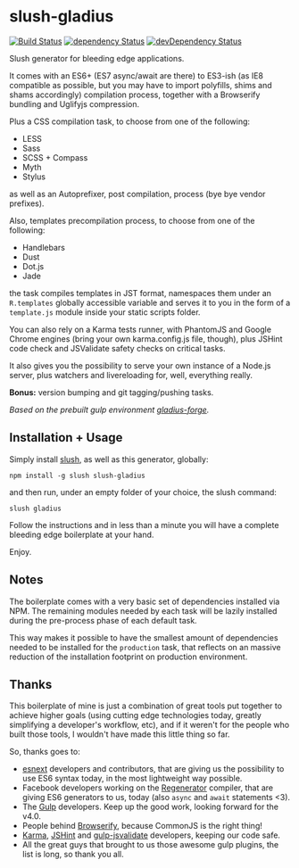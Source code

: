 slush-gladius
=================

[![Build Status](https://travis-ci.org/Meesayen/slush-gladius.svg?branch=master)](https://travis-ci.org/Meesayen/slush-gladius) [![dependency Status](https://david-dm.org/Meesayen/slush-gladius/status.svg?style=flat)](https://david-dm.org/Meesayen/slush-gladius) [![devDependency Status](https://david-dm.org/Meesayen/slush-gladius/dev-status.svg?style=flat)](https://david-dm.org/Meesayen/slush-gladius#info=devDependencies)


Slush generator for bleeding edge applications.

It comes with an ES6+ (ES7 async/await are there) to ES3-ish (as IE8 compatible
as possible, but you may have to import polyfills, shims and shams accordingly)
compilation process, together with a Browserify bundling and Uglifyjs compression.

Plus a CSS compilation task, to choose from one of the following:

- LESS
- Sass
- SCSS + Compass
- Myth
- Stylus

as well as an Autoprefixer, post compilation, process (bye bye vendor prefixes).

Also, templates precompilation process, to choose from one of the following:

- Handlebars
- Dust
- Dot.js
- Jade

the task compiles templates in JST format, namespaces them under an `R.templates`
globally accessible variable and serves it to you in the form of a `template.js`
module inside your static scripts folder.

You can also rely on a Karma tests runner, with PhantomJS and Google Chrome
engines (bring your own karma.config.js file, though), plus JSHint code check and
JSValidate safety checks on critical tasks.

It also gives you the possibility to serve your own instance of a Node.js server,
plus watchers and livereloading for, well, everything really.

**Bonus:** version bumping and git tagging/pushing tasks.

*Based on the prebuilt gulp environment [gladius-forge][9].*


Installation + Usage
-------------------

Simply install [slush][10], as well as this generator, globally:

```
npm install -g slush slush-gladius
```

and then run, under an empty folder of your choice, the slush command:

```
slush gladius
```

Follow the instructions and in less than a minute you will have a complete
bleeding edge boilerplate at your hand.

Enjoy.


Notes
---------------------

The boilerplate comes with a very basic set of dependencies installed via NPM.
The remaining modules needed by each task will be lazily installed during the
pre-process phase of each default task.

This way makes it possible to have the smallest amount of dependencies needed to
be installed for the `production` task, that reflects on an massive reduction of
the installation footprint on production environment.


Thanks
---------------------

This boilerplate of mine is just a combination of great tools put together to
achieve higher goals (using cutting edge technologies today, greatly simplifying
a developer's workflow, etc), and if it weren't for the people who built those
tools, I wouldn't have made this little thing so far.

So, thanks goes to:

- [esnext][2] developers and contributors, that are giving us the possibility to use
  ES6 syntax today, in the most lightweight way possible.
- Facebook developers working on the [Regenerator][3] compiler, that are giving ES6
  generators to us, today (also `async` and `await` statements <3).
- The [Gulp][4] developers. Keep up the good work, looking forward for the v4.0.
- People behind [Browserify][5], because CommonJS is the right thing!
- [Karma][6], [JSHint][7] and [gulp-jsvalidate][8] developers, keeping our code safe.
- All the great guys that brought to us those awesome gulp plugins, the list is
  long, so thank you all.


[1]:http://github.com/Meesayen/es6-boilerplate
[2]:http://github.com/esnext/esnext
[3]:http://github.com/facebook/regenerator
[4]:http://github.com/gulpjs/gulp
[5]:http://github.com/substack/node-browserify
[6]:http://github.com/karma-runner/karma
[7]:http://github.com/jshint/jshint
[8]:http://github.com/sindresorhus/gulp-jsvalidate
[9]:http://github.com/Meesayen/gladius-forge
[10]:http://github.com/slushjs/slush
